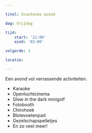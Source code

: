 ```yaml
---

titel: Scouteske avond

dag: Vrijdag

tijd:
    start: '21:00'
    eind: '02:00'

volgorde: 3

locatie: 

---
```


Een avond vol verrassende activiteiten. 
- Karaoke
- Openluchtcinema
- Glow in the dark minigolf
- Fotobooth
- Chirohoek
- Blotevoetenpad
- Gezelschapspelletjes
- En zo veel meer!